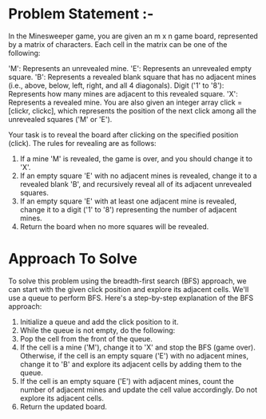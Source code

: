 # Problem Statement :-
In the Minesweeper game, you are given an m x n game board, represented by a matrix of characters. Each cell in the matrix can be one of the following:

'M': Represents an unrevealed mine.
'E': Represents an unrevealed empty square.
'B': Represents a revealed blank square that has no adjacent mines (i.e., above, below, left, right, and all 4 diagonals).
Digit ('1' to '8'): Represents how many mines are adjacent to this revealed square.
'X': Represents a revealed mine.
You are also given an integer array click = [clickr, clickc], which represents the position of the next click among all the unrevealed squares ('M' or 'E').

Your task is to reveal the board after clicking on the specified position (click). The rules for revealing are as follows:

1. If a mine 'M' is revealed, the game is over, and you should change it to 'X'.
2. If an empty square 'E' with no adjacent mines is revealed, change it to a revealed blank 'B', and recursively reveal all of its adjacent unrevealed squares.
3. If an empty square 'E' with at least one adjacent mine is revealed, change it to a digit ('1' to '8') representing the number of adjacent mines.
4. Return the board when no more squares will be revealed.

# Approach To Solve

To solve this problem using the breadth-first search (BFS) approach, we can start with the given click position and explore its adjacent cells. We'll use a queue to perform BFS. Here's a step-by-step explanation of the BFS approach:

1. Initialize a queue and add the click position to it.
2. While the queue is not empty, do the following:
1. Pop the cell from the front of the queue.
2. If the cell is a mine ('M'), change it to 'X' and stop the BFS (game over).
Otherwise, if the cell is an empty square ('E') with no adjacent mines, change it to 'B' and explore its adjacent cells by adding them to the queue.
3. If the cell is an empty square ('E') with adjacent mines, count the number of adjacent mines and update the cell value accordingly. Do not explore its adjacent cells.
3. Return the updated board.